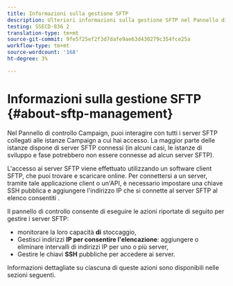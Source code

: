 ```yaml
---
title: Informazioni sulla gestione SFTP
description: Ulteriori informazioni sulla gestione SFTP nel Pannello di controllo Campaign
testing: SSECD-836 2
translation-type: tm+mt
source-git-commit: 9fe5f25ef2f3d7dafe9ae63d430279c354fce25a
workflow-type: tm+mt
source-wordcount: '168'
ht-degree: 3%

---
```



# Informazioni sulla gestione SFTP {#about-sftp-management}

Nel Pannello di controllo Campaign, puoi interagire con tutti i server SFTP collegati alle istanze Campaign a cui hai accesso. La maggior parte delle istanze dispone di server SFTP connessi (in alcuni casi, le istanze di sviluppo e fase potrebbero non essere connesse ad alcun server SFTP).

L&#39;accesso ai server SFTP viene effettuato utilizzando un software client SFTP, che puoi trovare e scaricare online. Per connettersi a un server, tramite tale applicazione client o un&#39;API, è necessario impostare una chiave SSH pubblica e aggiungere l&#39;indirizzo IP che si connette al server SFTP al elenco consentiti .

Il pannello di controllo consente di eseguire le azioni riportate di seguito per gestire i server SFTP:

* monitorare la loro capacità **di** stoccaggio,
* Gestisci indirizzi **IP per consentire l&#39;elencazione**: aggiungere o eliminare intervalli di indirizzi IP per uno o più server,
* Gestire le chiavi **SSH** pubbliche per accedere ai server.

Informazioni dettagliate su ciascuna di queste azioni sono disponibili nelle sezioni seguenti.
